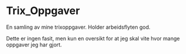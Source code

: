 # Trix_Oppgaver
En samling av mine trixoppgaver. Holder arbeidsflyten god.

Dette er ingen fasit, men kun en oversikt for at jeg skal vite hvor mange oppgaver jeg har gjort.
